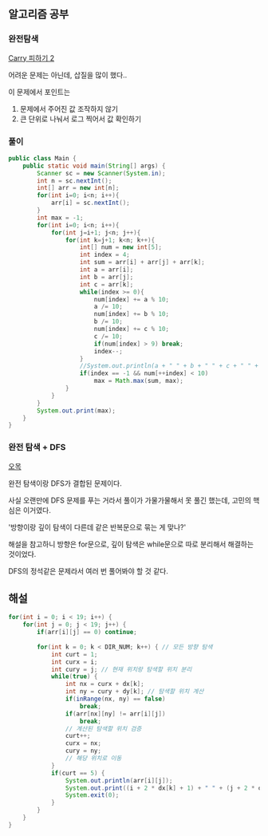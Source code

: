 ## 알고리즘 공부

### 완전탐색

[Carry 피하기 2](https://www.codetree.ai/missions/5/problems/escaping-carry-2/explanation)

어려운 문제는 아닌데, 삽질을 많이 했다..

이 문제에서 포인트는 
1. 문제에서 주어진 값 조작하지 않기
2. 큰 단위로 나눠서 로그 찍어서 값 확인하기 

### 풀이

```java
public class Main {
    public static void main(String[] args) {
        Scanner sc = new Scanner(System.in);
        int n = sc.nextInt();
        int[] arr = new int[n];
        for(int i=0; i<n; i++){
            arr[i] = sc.nextInt();
        }
        int max = -1;
        for(int i=0; i<n; i++){
            for(int j=i+1; j<n; j++){
                for(int k=j+1; k<n; k++){
                    int[] num = new int[5];
                    int index = 4;
                    int sum = arr[i] + arr[j] + arr[k];
                    int a = arr[i];
                    int b = arr[j];
                    int c = arr[k];
                    while(index >= 0){
                        num[index] += a % 10;
                        a /= 10;
                        num[index] += b % 10;
                        b /= 10;
                        num[index] += c % 10;
                        c /= 10;
                        if(num[index] > 9) break;
                        index--;
                    }
                    //System.out.println(a + " " + b + " " + c + " " + index);
                    if(index == -1 && num[++index] < 10)
                        max = Math.max(sum, max);
                }
            }
        }
        System.out.print(max);
    }
}
```

### 완전 탐색 + DFS

[오목](https://www.codetree.ai/missions/5/problems/O-mok/description)

완전 탐색이랑 DFS가 결합된 문제이다.

사실 오랜만에 DFS 문제를 푸는 거라서 풀이가 가물가물해서 못 풀긴 했는데, 고민의 핵심은 이거였다.

'방향이랑 깊이 탐색이 다른데 같은 반복문으로 묶는 게 맞나?'

해설을 참고하니 방향은 for문으로, 깊이 탐색은 while문으로 따로 분리해서 해결하는 것이었다.

DFS의 정석같은 문제라서 여러 번 풀어봐야 할 것 같다.

## 해설

```java      
for(int i = 0; i < 19; i++) {
    for(int j = 0; j < 19; j++) {
        if(arr[i][j] == 0) continue;
        
        for(int k = 0; k < DIR_NUM; k++) { // 모든 방향 탐색
            int curt = 1;
            int curx = i;
            int cury = j; // 현재 위치랑 탐색할 위치 분리
            while(true) {
                int nx = curx + dx[k];
                int ny = cury + dy[k]; // 탐색할 위치 계산
                if(inRange(nx, ny) == false)
                    break;
                if(arr[nx][ny] != arr[i][j])
                    break;
                // 계산된 탐색할 위치 검증
                curt++;
                curx = nx;
                cury = ny;
                // 해당 위치로 이동
            }
            if(curt == 5) {
                System.out.println(arr[i][j]);
                System.out.print((i + 2 * dx[k] + 1) + " " + (j + 2 * dy[k] + 1));
                System.exit(0);
            }
        }
    }
}
```